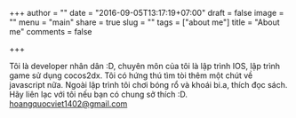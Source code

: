 +++
author = ""
date = "2016-09-05T13:17:19+07:00"
draft = false
image = ""
menu = "main"
share = true
slug = ""
tags = ["about me"]
title = "About me"
comments = false

+++

Tôi là developer nhân dân :D, chuyên môn của tôi là lập trình IOS, lập trình game sử dụng cocos2dx. Tôi có hứng thú tìm tòi thêm một chút về javascript nữa. Ngoài lập trình tôi chơi bóng rổ và khoái bi.a, thích đọc sách. Hãy liên lạc với tôi nếu bạn có chung sở thích :D.
<hoangquocviet1402@gmail.com>

